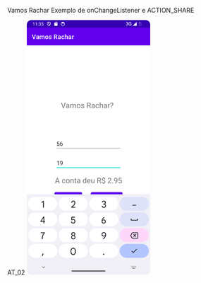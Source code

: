 
Vamos Rachar
Exemplo de onChangeListener e ACTION_SHARE

AT_02
<img src="/img/screenshot_at02.png" width="280">


